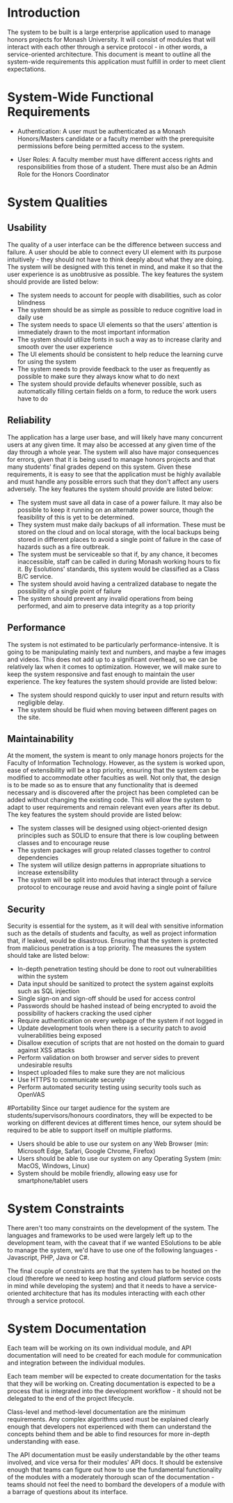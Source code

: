 # Introduction

The system to be built is a large enterprise application used to manage honors projects for Monash University. It will consist of modules that will interact with each other through a service protocol - in other words, a service-oriented architecture. This document is meant to outline all the system-wide requirements this application must fulfill in order to meet client expectations.

# System-Wide Functional Requirements
- Authentication: A user must be authenticated as a Monash Honors/Masters candidate or a faculty member with the prerequisite permissions before being permitted access to the system.


- User Roles: A faculty member must have different access rights and responsibilities from those of a student. There must also be an Admin Role for the Honors Coordinator


# System Qualities


## Usability

The quality of a user interface can be the difference between success and failure. A user should be able to connect every UI element with its purpose intuitively - they should not have to think deeply about what they are doing. The system will be designed with this tenet in mind, and make it so that the user experience is as unobtrusive as possible. The key features the system should provide are listed below:


- The system needs to account for people with disabilities, such as color blindness
- The system should be as simple as possible to reduce cognitive load in daily use
- The system needs to space UI elements so that the users' attention is immediately drawn to the most important information
- The system should utilize fonts in such a way as to increase clarity and smooth over the user experience
- The UI elements should be consistent to help reduce the learning curve for using the system
- The system needs to provide feedback to the user as frequently as possible to make sure they always know what to do next
- The system should provide defaults whenever possible, such as automatically filling certain fields on a form, to reduce the work users have to do

## Reliability

The application has a large user base, and will likely have many concurrent users at any given time. It may also be accessed at any given time of the day through a whole year. The system will also have major consequences for errors, given that it is being used to manage honors projects and that many students' final grades depend on this system. Given these requirements, it is easy to see that the application must be highly available and must handle any possible errors such that they don't affect any users adversely. The key features the system should provide are listed below:


- The system must save all data in case of a power failure. It may also be possible to keep it running on an alternate power source, though the feasibility of this is yet to be determined.
- They system must make daily backups of all information. These must be stored on the cloud and on local storage, with the local backups being stored in different places to avoid a single point of failure in the case of hazards such as a fire outbreak.
- The system must be serviceable so that if, by any chance, it becomes inaccessible, staff can be called in during Monash working hours to fix it. By Esolutions' standards, this system would be classified as a Class B/C service.
- The system should avoid having a centralized database to negate the possibility of a single point of failure
- The system should prevent any invalid operations from being performed, and aim to preserve data integrity as a top priority

## Performance

The system is not estimated to be particularly performance-intensive. It is going to be manipulating mainly text and numbers, and maybe a few images and videos. This does not add up to a significant overhead, so we can be relatively lax when it comes to optimization. However, we will make sure to keep the system responsive and fast enough to maintain the user experience. The key features the system should provide are listed below:


- The system should respond quickly to user input and return results with negligible delay.
- The system should be fluid when moving between different pages on the site.

## Maintainability

At the moment, the system is meant to only manage honors projects for the Faculty of Information Technology. However, as the system is worked upon, ease of extensibility will be a top priority, ensuring that the system can be modified to accommodate other faculties as well. Not only that, the design is to be made so as to ensure that any functionality that is deemed necessary and is discovered after the project has been completed can be added without changing the existing code. This will allow the system to adapt to user requirements and remain relevant even years after its debut. The key features the system should provide are listed below:

- The system classes will be designed using object-oriented design principles such as SOLID to ensure that there is low coupling between classes and to encourage reuse
- The system packages will group related classes together to control dependencies
- The system will utilize design patterns in appropriate situations to increase extensibility
- The system will be split into modules that interact through a service protocol to encourage reuse and avoid having a single point of failure


## Security

Security is essential for the system, as it will deal with sensitive information such as the details of students and faculty, as well as project information that, if leaked, would be disastrous. Ensuring that the system is protected from malicious penetration is a top priority. The measures the system should take are listed below:

- In-depth penetration testing should be done to root out vulnerabilities within the system
- Data input should be sanitized to protect the system against exploits such as SQL injection
- Single sign-on and sign-off should be used for access control
- Passwords should be hashed instead of being encrypted to avoid the possibility of hackers cracking the used cipher
- Require authentication on every webpage of the system if not logged in
- Update development tools when there is a security patch to avoid vulnerabilities being exposed
- Disallow execution of scripts that are not hosted on the domain to guard against XSS attacks
- Perform validation on both browser and server sides to prevent undesirable results
- Inspect uploaded files to make sure they are not malicious
- Use HTTPS to communicate securely
- Perform automated security testing using security tools such as OpenVAS

#Portability
Since our target audience for the system are students/supervisors/honours coordinators, they will be expected to be working on different devices at different times hence, our sytem should be required to be able to support itself on multiple platforms.


- Users should be able to use our system on any Web Browser (min: Microsoft Edge, Safari, Google Chrome, Firefox)
- Users should be able to use our system on any Operating System (min: MacOS, Windows, Linux)
- System should be mobile friendly, allowing easy use for smartphone/tablet users

# System Constraints

There aren't too many constraints on the development of the system. The languages and frameworks to be used were largely left up to the development team, with the caveat that if we wanted ESolutions to be able to manage the system, we'd have to use one of the following languages - Javascript, PHP, Java or C#.


The final couple of constraints are that the system has to be hosted on the cloud (therefore we need to keep hosting and cloud platform service costs in mind while developing the system) and that it needs to have a service-oriented architecture that has its modules interacting with each other through a service protocol.

# System Documentation

Each team will be working on its own individual module, and API documentation will need to be created for each module for communication and integration between the individual modules.

Each team member will be expected to create documentation for the tasks that they will be working on. Creating documentation is expected to be a process that is integrated into the development workflow - it should not be delegated to the end of the project lifecycle.

Class-level and method-level documentation are the minimum requirements. Any complex algorithms used must be explained clearly enough that developers not experienced with them can understand the concepts behind them and be able to find resources for more in-depth understanding with ease.

The API documentation must be easily understandable by the other teams involved, and vice versa for their modules' API docs. It should be extensive enough that teams can figure out how to use the fundamental functionality of the modules with a moderately thorough scan of the documentation - teams should not feel the need to bombard the developers of a module with a barrage of questions about its interface.
